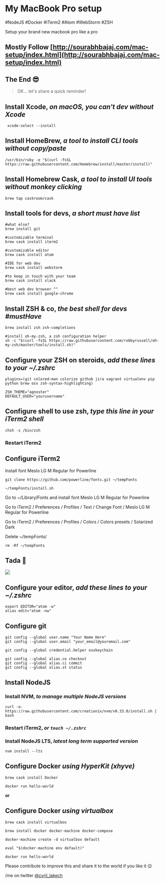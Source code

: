 # My MacBook Pro setup
#NodeJS #Docker #iTerm2 #Atom #WebStorm #ZSH

Setup your brand new macbook pro like a pro

## Mostly Follow [http://sourabhbajaj.com/mac-setup/index.html](http://sourabhbajaj.com/mac-setup/index.html)

## The End 😎

> OK... let's share a quick reminder!

## Install Xcode, *on macOS, you can't dev without Xcode*

```
 xcode-select --install
```

## Install HomeBrew, *a tool to install CLI tools without copy/paste*

```
/usr/bin/ruby -e "$(curl -fsSL https://raw.githubusercontent.com/Homebrew/install/master/install)"
```

## Install Homebrew Cask, *a tool to install UI tools without monkey clicking*

```
brew tap caskroom/cask
```

## Install tools for devs, *a short must have list*

```
#what else?
brew install git

#customizable terminal
brew cask install iterm2

#customizable editor
brew cask install atom

#IDE for web dev
brew cask install webstorm

#to keep in touch with your team
brew cask install slack

#best web dev browser ^^
brew cask install google-chrome 
```

## Install ZSH & co, *the best shell for devs #mustHave*

```
brew install zsh zsh-completions

#install oh-my-zsh, a zsh configuration helper
sh -c "$(curl -fsSL https://raw.githubusercontent.com/robbyrussell/oh-my-zsh/master/tools/install.sh)"
```

## Configure your ZSH on steroids, *add these lines to your ~/.zshrc*

```
plugins=(git colored-man colorize github jira vagrant virtualenv pip python brew osx zsh-syntax-highlighting)

ZSH_THEME="agnoster"
DEFAULT_USER="yourusername"
```

## Configure shell to use zsh, *type this line in your iTerm2 shell*

```
chsh -s /bin/zsh
```

### Restart iTerm2

## Configure iTerm2

Install font Meslo LG M Regular for Powerline
 
```
git clone https://github.com/powerline/fonts.git ~/tempFonts

~/tempFonts/install.sh
```
  
Go to ~/Library/Fonts and install font Meslo LG M Regular for Powerline

Go to iTerm2 / Preferences / Profiles / Text / Change Font / Meslo LG M Regular for Powerline

Go to iTerm2 / Preferences / Profiles / Colors / Colors presets / Solarized Dark

Delete ~/tempFonts/

```
rm -Rf ~/tempFonts
```

## Tada 🎉

![](https://github.com/clakech/macbook-pro-setup/blob/master/iTerm2zshAgnoster.png)

## Configure your editor, *add these lines to your ~/.zshrc*

```
export EDITOR="atom -w"
alias edit="atom -nw"
```

## Configure git

```
git config --global user.name "Your Name Here"
git config --global user.email "your_email@youremail.com"

git config --global credential.helper osxkeychain

git config --global alias.co checkout
git config --global alias.ci commit
git config --global alias.st status
```

## Install NodeJS

### Install NVM, *to manage multiple NodeJS versions*

```
curl -o- https://raw.githubusercontent.com/creationix/nvm/v0.33.0/install.sh | bash
```
 
### Restart iTerm2, *or `touch ~/.zshrc`*

### Install NodeJS LTS, *latest long term supported version*
 
```
nvm install --lts
```

## Configure Docker *using HyperKit (xhyve)*

```
brew cask install Docker

docker run hello-world
```

**or**

## Configure Docker *using virtualbox*

```
brew cask install virtualbox

brew install docker docker-machine docker-compose

docker-machine create -d virtualbox default

eval "$(docker-machine env default)"

docker run hello-world
```

Please contribute to improve this and share it to the world if you like it 😉

/me on twitter [@cyril_lakech](https://twitter.com/cyril_lakech)
